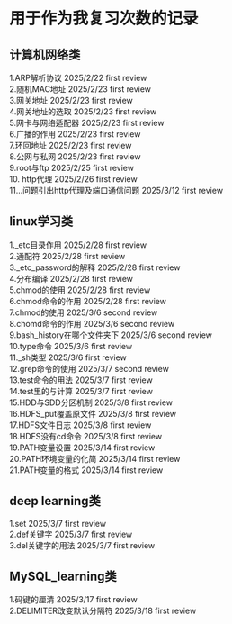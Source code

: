 # 用于作为我复习次数的记录

## 计算机网络类

1.ARP解析协议 2025/2/22 first review  
2.随机MAC地址 2025/2/23 first review  
3.网关地址    2025/2/23 first review  
4.网关地址的选取 2025/2/23 first review  
5.网卡与网络适配器 2025/2/23 first review  
6.广播的作用    2025/2/23 first review  
7.环回地址      2025/2/23 first review  
8.公网与私网     2025/2/23 first review  
9.root与ftp     2025/2/25 first review  
10. http代理     2025/2/26 first review  
11...问题引出http代理及端口通信问题 2025/3/12 first review

## linux学习类  
1._etc目录作用  2025/2/28 first review  
2.通配符        2025/2/28 first review  
3._etc_password的解释  2025/2/28 first review  
4.分布编译       2025/2/28  first review  
5.chmod的使用    2025/2/28  first review  
6.chmod命令的作用 2025/2/28  first review  
7.chmod的使用    2025/3/6   second review  
8.chomd命令的作用 2025/3/6   second review  
9.bash_history在哪个文件夹下 2025/3/6 second review  
10.type命令       2025/3/6   first review  
11._sh类型        2025/3/6   first review  
12.grep命令的使用  2025/3/7   second review  
13.test命令的用法  2025/3/7   first review  
14.test里的与计算  2025/3/7   first review  
15.HDD与SDD分区机制 2025/3/8  first review  
16.HDFS_put覆盖原文件 2025/3/8 first review  
17.HDFS文件日志     2025/3/8  first review  
18.HDFS没有cd命令   2025/3/8   first review  
19.PATH变量设置     2025/3/14  first review  
20.PATH环境变量的化简 2025/3/14  first review  
21.PATH变量的格式    2025/3/14   first review

## deep learning类  
1.set    2025/3/7   first review  
2.def关键字 2025/3/7 first review  
3.del关键字的用法 2025/3/7 first review  

## MySQL_learning类
1.码键的厘清  2025/3/17 first review  
2.DELIMITER改变默认分隔符 2025/3/18 first review



